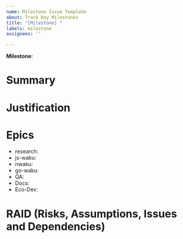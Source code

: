 ```yaml
---
name: Milestone Issue Template
about: Track Key Milestones
title: "[Milestone] "
labels: milestone
assignees: ''

---
```


**Milestone**: <!-- URL to the GitHub Milestone -->

# Summary

<!-- Provide a high level summary of the Milestone -->  

# Justification

<!-- Justify the Milestone in the context of the priority tracks and project/collective strategies -->

# Epics

- research: <URL to Research Epic>
- js-waku: 
- nwaku: 
- go-waku:
- QA: 
- Docs:
- Eco-Dev:

# RAID (Risks, Assumptions, Issues and Dependencies)

<!-- List dependencies on other milestones (avoid dependencies on tasks) -->

<!-- List dependencies on other teams -->

<!-- List any risks or assumptions that will be cleared as work progresses -->

<!-- List any GitHub issues that tracks any blocker or any of the items above -->
